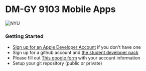 # DM-GY 9103 Mobile Apps

![NYU](http://ws2.polishedsolid.com/de/nyu_soe_logo.png)

### Getting Started
* [Sign up for an Apple Developer Account](https://developer.apple.com/register/index.action) if you don't have one
* Sign up for a github account and [the student developer pack](https://education.github.com/pack)
* Please fill out [This google form](http://goo.gl/forms/MnKIxzNEFX) with your account information
* Setup your git repository (public or private)
